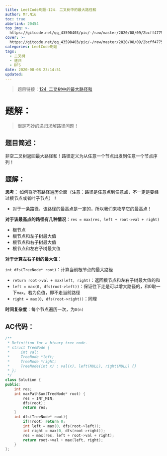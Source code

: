 ```yaml
---
title: LeetCode刷题-124. 二叉树中的最大路径和
author: Mr.Niu
toc: true
abbrlink: 20454
top_img: >-
  https://gitcode.net/qq_43590403/pic/-/raw/master/2020/08/09/2bcff4775e0cd158fd49248c9d78cbe9.png
cover: >-
  https://gitcode.net/qq_43590403/pic/-/raw/master/2020/08/09/2bcff4775e0cd158fd49248c9d78cbe9.png
categories: LeetCode刷题
tags:
  - 二叉树
  - 递归
  - DFS
date: 2020-08-08 23:14:51
updated:
---
```










> 题目链接：[124. 二叉树中的最大路径和](https://leetcode-cn.com/problems/binary-tree-maximum-path-sum/)



# 题解：



> 很是巧妙的递归求解路径问题！



## 题目简述：

非空二叉树返回最大路径和！路径定义为从任意一个节点出发到任意一个节点序列！

## 题解：

**思考：** 如何将所有路径遍历全面（注意：路径是任意点到任意点，不一定是要经过根节点或者叶子节点）！

- 对于一条路径，该路径的最高点是一定的，所以我们来枚举它的最高点！



**对于该最高点的路径有几种情况**：`res = max(res, left + root->val + right)`

- 根节点
- 根节点和左子树最大值
- 根节点和右子树最大值
- 根节点和左右子树最大值





**对于计算左右子树的最大值：**

 `int dfs(TreeNode* root)`：计算当前根节点的最大路径

- `return root->val + max(left, right)`：返回根节点和左右子树最大值的和
- `left = max(0, dfs(root->left))`：保证往下走是可以增大路径的，和0取一下`max`。若为负值，即不走当前路径
- `right = max(0, dfs(root->right))`：同理









**时间复杂度**：每个节点遍历一次，为`O(n)`

## AC代码：



```c++
/**
 * Definition for a binary tree node.
 * struct TreeNode {
 *     int val;
 *     TreeNode *left;
 *     TreeNode *right;
 *     TreeNode(int x) : val(x), left(NULL), right(NULL) {}
 * };
 */
class Solution {
public:
    int res;
    int maxPathSum(TreeNode* root) {
        res = INT_MIN;
        dfs(root);
        return res;
    }
    int dfs(TreeNode* root){
        if(!root) return 0;
        int left = max(0, dfs(root->left));
        int right = max(0, dfs(root->right));
        res = max(res, left + root->val + right);
        return root->val + max(left, right);
    }
};
```



